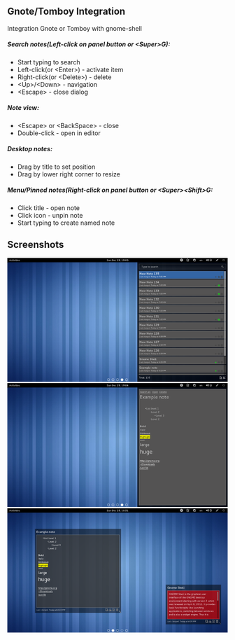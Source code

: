 ## Gnote/Tomboy Integration
Integration Gnote or Tomboy with gnome-shell
  
##### Search notes(Left-click on panel button or \<Super\>G): 
* Start typing to search  
* Left-click(or \<Enter\>) - activate item  
* Right-click(or \<Delete\>) - delete  
* \<Up\>/\<Down\> - navigation  
* \<Escape\> - close dialog

##### Note view:  
* \<Escape\> or \<BackSpace\> - close  
* Double-click - open in editor

##### Desktop notes:
* Drag by title to set position  
* Drag by lower right corner to resize

##### Menu/Pinned notes(Right-click on panel button or \<Super\>\<Shift\>G:
* Click title - open note  
* Click icon - unpin note  
* Start typing to create named note

## Screenshots
![Search dialog](/screenshots/search_dialog_min.png)
![Note view](/screenshots/note_view_min.png)
![Desktop notes](/screenshots/desktop_notes_min.png)
